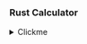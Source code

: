 ### Rust Calculator


<details> 
  <summary>Clickme</summary>
  ### Header 
  1.Foo 
  2. Bar 
    * Baz
    * Qux
  
</details>
